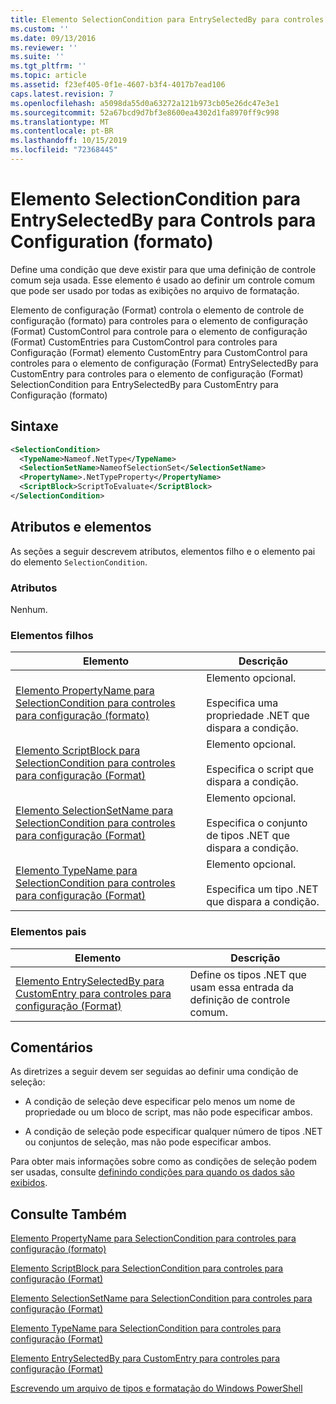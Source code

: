 ```yaml
---
title: Elemento SelectionCondition para EntrySelectedBy para controles para configuração (Format) | Microsoft Docs
ms.custom: ''
ms.date: 09/13/2016
ms.reviewer: ''
ms.suite: ''
ms.tgt_pltfrm: ''
ms.topic: article
ms.assetid: f23ef405-0f1e-4607-b3f4-4017b7ead106
caps.latest.revision: 7
ms.openlocfilehash: a5098da55d0a63272a121b973cb05e26dc47e3e1
ms.sourcegitcommit: 52a67bcd9d7bf3e8600ea4302d1fa8970ff9c998
ms.translationtype: MT
ms.contentlocale: pt-BR
ms.lasthandoff: 10/15/2019
ms.locfileid: "72368445"
---
```

# <a name="selectioncondition-element-for-entryselectedby-for-controls-for-configuration-format"></a>Elemento SelectionCondition para EntrySelectedBy para Controls para Configuration (formato)

Define uma condição que deve existir para que uma definição de controle comum seja usada. Esse elemento é usado ao definir um controle comum que pode ser usado por todas as exibições no arquivo de formatação.

Elemento de configuração (Format) controla o elemento de controle de configuração (formato) para controles para o elemento de configuração (Format) CustomControl para controle para o elemento de configuração (Format) CustomEntries para CustomControl para controles para Configuração (Format) elemento CustomEntry para CustomControl para controles para o elemento de configuração (Format) EntrySelectedBy para CustomEntry para controles para o elemento de configuração (Format) SelectionCondition para EntrySelectedBy para CustomEntry para Configuração (formato)

## <a name="syntax"></a>Sintaxe

```xml
<SelectionCondition>
  <TypeName>Nameof.NetType</TypeName>
  <SelectionSetName>NameofSelectionSet</SelectionSetName>
  <PropertyName>.NetTypeProperty</PropertyName>
  <ScriptBlock>ScriptToEvaluate</ScriptBlock>
</SelectionCondition>
```

## <a name="attributes-and-elements"></a>Atributos e elementos

As seções a seguir descrevem atributos, elementos filho e o elemento pai do elemento `SelectionCondition`.

### <a name="attributes"></a>Atributos

Nenhum.

### <a name="child-elements"></a>Elementos filhos

|Elemento|Descrição|
|-------------|-----------------|
|[Elemento PropertyName para SelectionCondition para controles para configuração (formato)](./propertyname-element-for-selectioncondition-for-controls-for-configuration-format.md)|Elemento opcional.<br /><br /> Especifica uma propriedade .NET que dispara a condição.|
|[Elemento ScriptBlock para SelectionCondition para controles para configuração (Format)](./scriptblock-element-for-selectioncondition-for-controls-for-configuration-format.md)|Elemento opcional.<br /><br /> Especifica o script que dispara a condição.|
|[Elemento SelectionSetName para SelectionCondition para controles para configuração (Format)](./selectionsetname-element-for-selectioncondition-for-controls-for-configuration-format.md)|Elemento opcional.<br /><br /> Especifica o conjunto de tipos .NET que dispara a condição.|
|[Elemento TypeName para SelectionCondition para controles para configuração (Format)](./typename-element-for-selectioncondition-for-controls-for-configuration-format.md)|Elemento opcional.<br /><br /> Especifica um tipo .NET que dispara a condição.|

### <a name="parent-elements"></a>Elementos pais

|Elemento|Descrição|
|-------------|-----------------|
|[Elemento EntrySelectedBy para CustomEntry para controles para configuração (Format)](./entryselectedby-element-for-customentry-for-controls-for-configuration-format.md)|Define os tipos .NET que usam essa entrada da definição de controle comum.|

## <a name="remarks"></a>Comentários

As diretrizes a seguir devem ser seguidas ao definir uma condição de seleção:

- A condição de seleção deve especificar pelo menos um nome de propriedade ou um bloco de script, mas não pode especificar ambos.

- A condição de seleção pode especificar qualquer número de tipos .NET ou conjuntos de seleção, mas não pode especificar ambos.

Para obter mais informações sobre como as condições de seleção podem ser usadas, consulte [definindo condições para quando os dados são exibidos](./defining-conditions-for-displaying-data.md).

## <a name="see-also"></a>Consulte Também

[Elemento PropertyName para SelectionCondition para controles para configuração (formato)](./propertyname-element-for-selectioncondition-for-controls-for-configuration-format.md)

[Elemento ScriptBlock para SelectionCondition para controles para configuração (Format)](./scriptblock-element-for-selectioncondition-for-controls-for-configuration-format.md)

[Elemento SelectionSetName para SelectionCondition para controles para configuração (Format)](./selectionsetname-element-for-selectioncondition-for-controls-for-configuration-format.md)

[Elemento TypeName para SelectionCondition para controles para configuração (Format)](./typename-element-for-selectioncondition-for-controls-for-configuration-format.md)

[Elemento EntrySelectedBy para CustomEntry para controles para configuração (Format)](./entryselectedby-element-for-customentry-for-controls-for-configuration-format.md)

[Escrevendo um arquivo de tipos e formatação do Windows PowerShell](./writing-a-powershell-formatting-file.md)
